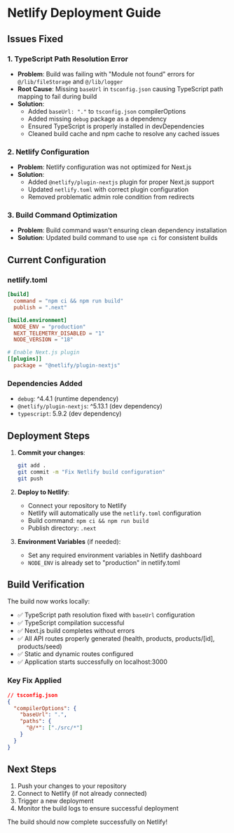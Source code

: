 # Netlify Deployment Guide

## Issues Fixed

### 1. TypeScript Path Resolution Error

- **Problem**: Build was failing with "Module not found" errors for `@/lib/fileStorage` and `@/lib/logger`
- **Root Cause**: Missing `baseUrl` in `tsconfig.json` causing TypeScript path mapping to fail during build
- **Solution**:
  - Added `baseUrl: "."` to `tsconfig.json` compilerOptions
  - Added missing `debug` package as a dependency
  - Ensured TypeScript is properly installed in devDependencies
  - Cleaned build cache and npm cache to resolve any cached issues

### 2. Netlify Configuration

- **Problem**: Netlify configuration was not optimized for Next.js
- **Solution**:
  - Added `@netlify/plugin-nextjs` plugin for proper Next.js support
  - Updated `netlify.toml` with correct plugin configuration
  - Removed problematic admin role condition from redirects

### 3. Build Command Optimization

- **Problem**: Build command wasn't ensuring clean dependency installation
- **Solution**: Updated build command to use `npm ci` for consistent builds

## Current Configuration

### netlify.toml

```toml
[build]
  command = "npm ci && npm run build"
  publish = ".next"

[build.environment]
  NODE_ENV = "production"
  NEXT_TELEMETRY_DISABLED = "1"
  NODE_VERSION = "18"

# Enable Next.js plugin
[[plugins]]
  package = "@netlify/plugin-nextjs"
```

### Dependencies Added

- `debug`: ^4.4.1 (runtime dependency)
- `@netlify/plugin-nextjs`: ^5.13.1 (dev dependency)
- `typescript`: 5.9.2 (dev dependency)

## Deployment Steps

1. **Commit your changes**:

   ```bash
   git add .
   git commit -m "Fix Netlify build configuration"
   git push
   ```

2. **Deploy to Netlify**:

   - Connect your repository to Netlify
   - Netlify will automatically use the `netlify.toml` configuration
   - Build command: `npm ci && npm run build`
   - Publish directory: `.next`

3. **Environment Variables** (if needed):
   - Set any required environment variables in Netlify dashboard
   - `NODE_ENV` is already set to "production" in netlify.toml

## Build Verification

The build now works locally:

- ✅ TypeScript path resolution fixed with `baseUrl` configuration
- ✅ TypeScript compilation successful
- ✅ Next.js build completes without errors
- ✅ All API routes properly generated (health, products, products/[id], products/seed)
- ✅ Static and dynamic routes configured
- ✅ Application starts successfully on localhost:3000

### Key Fix Applied

```json
// tsconfig.json
{
  "compilerOptions": {
    "baseUrl": ".",
    "paths": {
      "@/*": ["./src/*"]
    }
  }
}
```

## Next Steps

1. Push your changes to your repository
2. Connect to Netlify (if not already connected)
3. Trigger a new deployment
4. Monitor the build logs to ensure successful deployment

The build should now complete successfully on Netlify!
